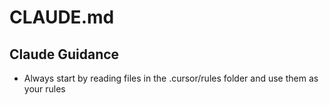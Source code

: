 # CLAUDE.md

## Claude Guidance

- Always start by reading files in the .cursor/rules folder and use them as your rules
